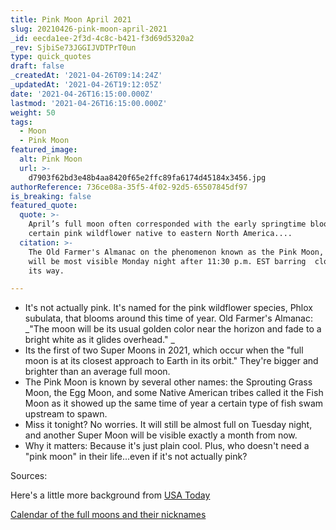 ```yaml
---
title: Pink Moon April 2021
slug: 20210426-pink-moon-april-2021
_id: eecda1ee-2f3d-4c8c-b421-f3d69d5320a2
_rev: SjbiSe73JGGIJVDTPrT0un
type: quick_quotes
draft: false
_createdAt: '2021-04-26T09:14:24Z'
_updatedAt: '2021-04-26T19:12:05Z'
date: '2021-04-26T16:15:00.000Z'
lastmod: '2021-04-26T16:15:00.000Z'
weight: 50
tags:
  - Moon
  - Pink Moon
featured_image:
  alt: Pink Moon
  url: >-
    d7903f62bd3e48b4aa8420f65e2ffc89fa6174d45184x3456.jpg
authorReference: 736ce08a-35f5-4f02-92d5-65507845df97
is_breaking: false
featured_quote:
  quote: >-
    April’s full moon often corresponded with the early springtime blooms of a
    certain pink wildflower native to eastern North America....
  citation: >-
    The Old Farmer's Almanac on the phenomenon known as the Pink Moon, which
    will be most visible Monday night after 11:30 p.m. EST barring  clouds in
    its way.  

---
```

* It's not actually pink. It's named for the pink wildflower species, Phlox subulata, that blooms around this time of year. Old Farmer's Almanac: _"The moon will be its usual golden color near the horizon and fade to a bright white as it glides overhead." _
* Its the first of two Super Moons in 2021, which occur when the "full moon is at its closest approach to Earth in its orbit." They're bigger and brighter than an average full moon. 
* The Pink Moon is known by several other names: the Sprouting Grass Moon, the Egg Moon, and some Native American tribes called it the Fish Moon as it showed up the same time of year a certain type of fish swam upstream to spawn. 
* Miss it tonight? No worries. It will still be almost full on Tuesday night, and another Super Moon will be visible exactly a month from now. 
* Why it matters: Because it's just plain cool. Plus, who doesn't need a "pink moon" in their life...even if it's not actually pink? 

Sources: 

Here's a little more background from [USA Today](https://www.usatoday.com/story/news/nation/2021/04/23/pink-moon-2021-super-moon-seen-april-26/7353061002/) 

[Calendar of the full moons and their nicknames](https://www.cnn.com/2021/04/26/world/pink-supermoon-april-2021-scn/index.html (CNN))